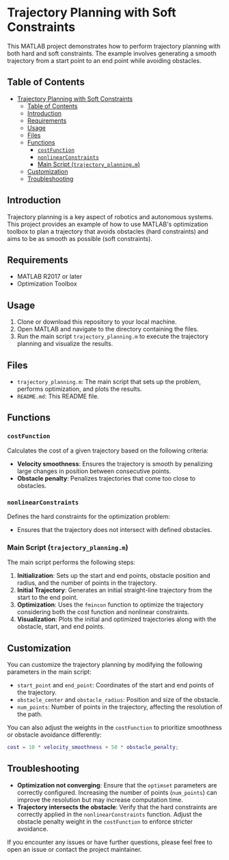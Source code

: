 
# Trajectory Planning with Soft Constraints

This MATLAB project demonstrates how to perform trajectory planning with both hard and soft constraints. The example involves generating a smooth trajectory from a start point to an end point while avoiding obstacles.

## Table of Contents
- [Trajectory Planning with Soft Constraints](#trajectory-planning-with-soft-constraints)
  - [Table of Contents](#table-of-contents)
  - [Introduction](#introduction)
  - [Requirements](#requirements)
  - [Usage](#usage)
  - [Files](#files)
  - [Functions](#functions)
    - [`costFunction`](#costfunction)
    - [`nonlinearConstraints`](#nonlinearconstraints)
    - [Main Script (`trajectory_planning.m`)](#main-script-trajectory_planningm)
  - [Customization](#customization)
  - [Troubleshooting](#troubleshooting)

## Introduction
Trajectory planning is a key aspect of robotics and autonomous systems. This project provides an example of how to use MATLAB's optimization toolbox to plan a trajectory that avoids obstacles (hard constraints) and aims to be as smooth as possible (soft constraints).

## Requirements
- MATLAB R2017 or later
- Optimization Toolbox

## Usage
1. Clone or download this repository to your local machine.
2. Open MATLAB and navigate to the directory containing the files.
3. Run the main script `trajectory_planning.m` to execute the trajectory planning and visualize the results.

## Files
- `trajectory_planning.m`: The main script that sets up the problem, performs optimization, and plots the results.
- `README.md`: This README file.

## Functions
### `costFunction`
Calculates the cost of a given trajectory based on the following criteria:
- **Velocity smoothness**: Ensures the trajectory is smooth by penalizing large changes in position between consecutive points.
- **Obstacle penalty**: Penalizes trajectories that come too close to obstacles.

### `nonlinearConstraints`
Defines the hard constraints for the optimization problem:
- Ensures that the trajectory does not intersect with defined obstacles.

### Main Script (`trajectory_planning.m`)
The main script performs the following steps:
1. **Initialization**: Sets up the start and end points, obstacle position and radius, and the number of points in the trajectory.
2. **Initial Trajectory**: Generates an initial straight-line trajectory from the start to the end point.
3. **Optimization**: Uses the `fmincon` function to optimize the trajectory considering both the cost function and nonlinear constraints.
4. **Visualization**: Plots the initial and optimized trajectories along with the obstacle, start, and end points.

## Customization
You can customize the trajectory planning by modifying the following parameters in the main script:
- `start_point` and `end_point`: Coordinates of the start and end points of the trajectory.
- `obstacle_center` and `obstacle_radius`: Position and size of the obstacle.
- `num_points`: Number of points in the trajectory, affecting the resolution of the path.

You can also adjust the weights in the `costFunction` to prioritize smoothness or obstacle avoidance differently:
```matlab
cost = 10 * velocity_smoothness + 50 * obstacle_penalty;
```

## Troubleshooting
- **Optimization not converging**: Ensure that the `optimset` parameters are correctly configured. Increasing the number of points (`num_points`) can improve the resolution but may increase computation time.
- **Trajectory intersects the obstacle**: Verify that the hard constraints are correctly applied in the `nonlinearConstraints` function. Adjust the obstacle penalty weight in the `costFunction` to enforce stricter avoidance.

If you encounter any issues or have further questions, please feel free to open an issue or contact the project maintainer.



